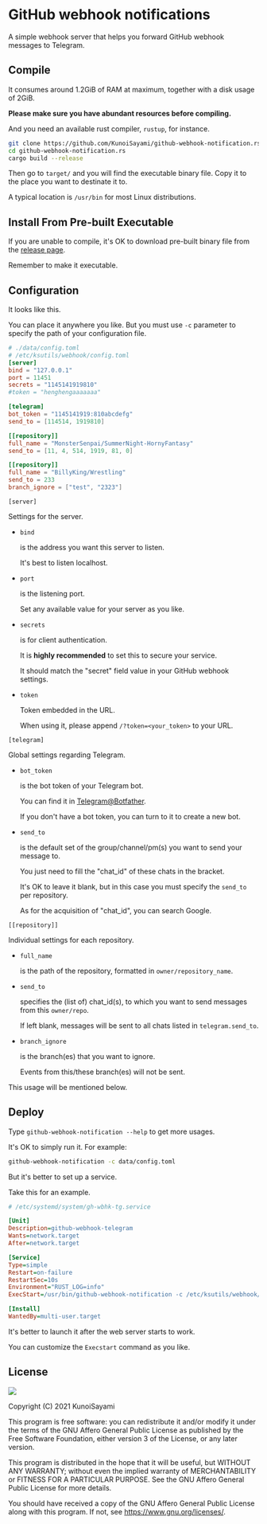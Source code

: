 # GitHub webhook notifications 

A simple webhook server that helps you forward GitHub webhook messages to Telegram.



## Compile

It consumes around 1.2GiB of RAM at maximum, together with a disk usage of 2GiB. 

**Please make sure you have abundant resources before compiling.**

And you need an available rust compiler, `rustup`, for instance.

```sh
git clone https://github.com/KunoiSayami/github-webhook-notification.rs.git
cd github-webhook-notification.rs
cargo build --release
```

Then go to `target/` and you will find the executable binary file. Copy it to the place you want to destinate it to. 

A typical location is `/usr/bin` for most Linux distributions.



## Install From Pre-built Executable

If you are unable to compile, it's OK to download pre-built binary file from the [release page](https://github.com/KunoiSayami/github-webhook-notification.rs/releases/).

Remember to make it executable.

<!--sudo curl -L https://github.com/KunoiSayami/github-webhook-notification.rs/releases/latest/download/github-webhook-notification_linux_amd64 -o /usr/bin/github-webhook-notification-->



## Configuration

It looks like this. 

You can place it anywhere you like. But you must use `-c` parameter to specify the path of your configuration file. 

```toml
# ./data/config.toml
# /etc/ksutils/webhook/config.toml
[server]
bind = "127.0.0.1"
port = 11451
secrets = "1145141919810"
#token = "henghengaaaaaaa"

[telegram]
bot_token = "1145141919:810abcdefg"
send_to = [114514, 1919810]

[[repository]]
full_name = "MonsterSenpai/SummerNight-HornyFantasy"
send_to = [11, 4, 514, 1919, 81, 0]

[[repository]]
full_name = "BillyKing/Wrestling"
send_to = 233
branch_ignore = ["test", "2323"]
```

`[server]`

Settings for the server.

- `bind` 

  is the address you want this server to listen. 

  It's best to listen localhost.

- `port` 

  is the listening port. 

  Set any available value for your server as you like. 

- `secrets` 

  is for client authentication.

  It is **highly recommended** to set this to secure your service.

  It should match the "secret" field value in your GitHub webhook settings.
  
- `token`

  Token embedded in the URL. 

  When using it, please append  `/?token=<your_token>` to your URL.

`[telegram]`

Global settings regarding Telegram.

- `bot_token` 

  is the bot token of your Telegram bot. 

  You can find it in  [Telegram@Botfather](https://t.me/botfather). 

  If you don't have a bot token, you can turn to it to create a new bot.

- `send_to` 

  is the default set of the group/channel/pm(s) you want to send your message to. 

  You just need to fill the "chat_id" of these chats in the bracket. 

  It's OK to leave it blank, but in this case you must specify the `send_to` per repository. 
  
  As for the acquisition of "chat_id", you can search Google. 

`[[repository]]`

Individual settings for each repository.

- `full_name`

  is the path of the repository, formatted in `owner/repository_name`.

- `send_to`

  specifies the (list of) chat_id(s), to which you want to send messages from this `owner/repo`. 

  If left blank, messages will be sent to all chats listed in `telegram.send_to`.

- `branch_ignore` 

  is the branch(es) that you want to ignore. 
  
  Events from this/these branch(es) will not be sent.

This usage will be mentioned below.

## Deploy

Type `github-webhook-notification --help` to get more usages.

It's OK to simply run it. For example:

```sh
github-webhook-notification -c data/config.toml
```

But it's better to set up a service.

Take this for an example.

```ini
# /etc/systemd/system/gh-wbhk-tg.service

[Unit]
Description=github-webhook-telegram
Wants=network.target 
After=network.target 

[Service]
Type=simple
Restart=on-failure
RestartSec=10s
Environment="RUST_LOG=info"
ExecStart=/usr/bin/github-webhook-notification -c /etc/ksutils/webhook/config.toml

[Install]
WantedBy=multi-user.target

```

It's better to launch it after the web server starts to work. 

You can customize the `Execstart` command as you like.



## License

[![](https://www.gnu.org/graphics/agplv3-155x51.png)](https://www.gnu.org/licenses/agpl-3.0.txt)

Copyright (C) 2021 KunoiSayami

This program is free software: you can redistribute it and/or modify it under the terms of the GNU Affero General Public License as published by the Free Software Foundation, either version 3 of the License, or any later version.

This program is distributed in the hope that it will be useful, but WITHOUT ANY WARRANTY; without even the implied warranty of MERCHANTABILITY or FITNESS FOR A PARTICULAR PURPOSE. See the GNU Affero General Public License for more details.

You should have received a copy of the GNU Affero General Public License along with this program. If not, see <https://www.gnu.org/licenses/>.
